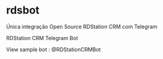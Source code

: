 # rdsbot

Única integração Open Source RDStation CRM com Telegram

RDStation CRM Telegram Bot

View sample bot : @RDStationCRMBot
